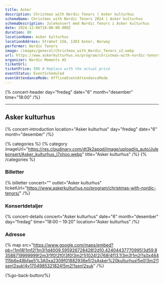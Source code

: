 ```yaml
---
title: Asker
description: Christmas with Nordic Tenors | Asker kulturhus
schemaName: Christmas with Nordic Tenors 2024 | Asker kulturhus
schemaDescription: Julekonsert med Nordic Tenors i Asker kulturhus
date: 2024-12-06T18:00:00.000Z
duration: 80
locationName: Asker kulturhus
locationAddress: Strøket 15A, 1383 Asker, Norway
performer: Nordic Tenors
image: /images/general/Christmas_with_Nordic_Tenors_v2.webp
url: https://www.askerkulturhus.no/program/christmas-with-nordic-tenors/
organizer: Nordic Moments AS
ticketUrl:
ticketPrice: 595 # Replace with the actual price
eventStatus: EventScheduled
eventAttendanceMode: OfflineEventAttendanceMode
---
```


{% concert-header day="fredag" date="6" month="desember" time="18:00" /%}

---

## Asker kulturhus

{% concert-introduction location="Asker kulturhus" day="fredag" date="6" month="desember" /%}

{% categories %}
{% category imageUrl="https://res.cloudinary.com/dt3k2apqd/image/upload/q_auto/Julekonsert/Asker_kulturhus_l7xhoo.webp" title="Asker kulturhus" /%}
{% /categories %}

### Billetter

{% billetter concert="" outlet="Asker kulturhus" ticketUrl="https://www.askerkulturhus.no/program/christmas-with-nordic-tenors/" /%}

### Konsertdetaljer

{% concert-details concert="Asker kulturhus" date="6" month="desember" day="fredag" time="18:00 – 19:20" location="Asker kulturhus" /%}

### Adresse

{% map src="https://www.google.com/maps/embed?pb=!1m18!1m12!1m3!1d4009.595926728428!2d10.42404437770995!3d59.83588719999999!2m3!1f0!2f0!3f0!3m2!1i1024!2i768!4f13.1!3m3!1m2!1s0x464115b6e48bfae5%3A0xa2309f01882936e5!2sAsker%20kulturhus!5e0!3m2!1sen!2suk!4v1704985321824!5m2!1sen!2suk" /%}

{%go-back-button/%}
